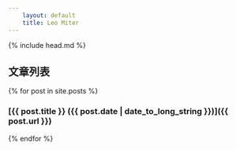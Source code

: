 ```yaml
---
    layout: default
    title: Leo Miter
---
```


{% include head.md %}

## 文章列表

{% for post in site.posts %}

### [{{ post.title }}        ({{ post.date | date_to_long_string }})]({{ post.url }})

{% endfor %}
